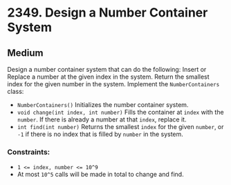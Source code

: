 # 2349. Design a Number Container System

## Medium

Design a number container system that can do the following: Insert or Replace a number at the given index in the system.
Return the smallest index for the given number in the system. Implement the `NumberContainers` class:

- `NumberContainers()` Initializes the number container system.
- `void change(int index, int number)` Fills the container at `index` with the `number`. If there is already a number at
  that `index`, replace it.
- `int find(int number)` Returns the smallest `index` for the given `number`, or `-1` if there is no index that is
  filled by `number` in the system.

### Constraints:

- `1 <= index, number <= 10^9`
- At most `10^5` calls will be made in total to change and find.
